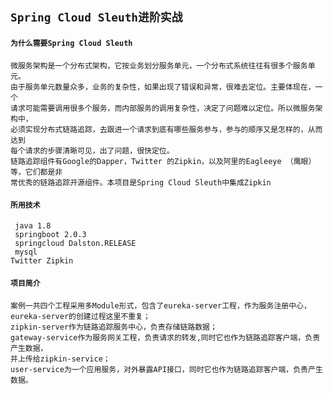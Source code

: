 ## `Spring Cloud Sleuth进阶实战`
#### `为什么需要Spring Cloud Sleuth`
    微服务架构是一个分布式架构，它按业务划分服务单元，一个分布式系统往往有很多个服务单元。
    由于服务单元数量众多，业务的复杂性，如果出现了错误和异常，很难去定位。主要体现在，一个
    请求可能需要调用很多个服务，而内部服务的调用复杂性，决定了问题难以定位。所以微服务架构中，
    必须实现分布式链路追踪，去跟进一个请求到底有哪些服务参与，参与的顺序又是怎样的，从而达到
    每个请求的步骤清晰可见，出了问题，很快定位。
    链路追踪组件有Google的Dapper，Twitter 的Zipkin，以及阿里的Eagleeye （鹰眼）等，它们都是非
    常优秀的链路追踪开源组件。本项目是Spring Cloud Sleuth中集成Zipkin
#### `所用技术`
     java 1.8
     springboot 2.0.3
     springcloud Dalston.RELEASE
     mysql
    Twitter Zipkin
#### `项目简介`
    案例一共四个工程采用多Module形式，包含了eureka-server工程，作为服务注册中心，
    eureka-server的创建过程这里不重复；
    zipkin-server作为链路追踪服务中心，负责存储链路数据；
    gateway-service作为服务网关工程，负责请求的转发,同时它也作为链路追踪客户端，负责产生数据，
    并上传给zipkin-service；
    user-service为一个应用服务，对外暴露API接口，同时它也作为链路追踪客户端，负责产生数据。